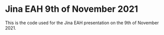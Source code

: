 # Jina EAH 9th of November 2021

This is the code used for the Jina EAH presentation on the 9th of November 2021.
